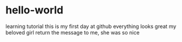 # hello-world
learning tutorial
this is my first day at github
everything looks great
my beloved girl return the message to me, she was so nice 
